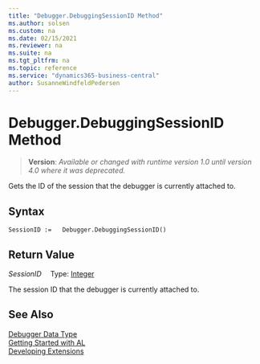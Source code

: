 ```yaml
---
title: "Debugger.DebuggingSessionID Method"
ms.author: solsen
ms.custom: na
ms.date: 02/15/2021
ms.reviewer: na
ms.suite: na
ms.tgt_pltfrm: na
ms.topic: reference
ms.service: "dynamics365-business-central"
author: SusanneWindfeldPedersen
---
```

[//]: # (START>DO_NOT_EDIT)
[//]: # (IMPORTANT:Do not edit any of the content between here and the END>DO_NOT_EDIT.)
[//]: # (Any modifications should be made in the .xml files in the ModernDev repo.)
# Debugger.DebuggingSessionID Method
> **Version**: _Available or changed with runtime version 1.0 until version 4.0 where it was deprecated._

Gets the ID of the session that the debugger is currently attached to.


## Syntax
```
SessionID :=   Debugger.DebuggingSessionID()
```


## Return Value
*SessionID*
&emsp;Type: [Integer](../integer/integer-data-type.md)



[//]: # (IMPORTANT: END>DO_NOT_EDIT)

The session ID that the debugger is currently attached to.

## See Also
[Debugger Data Type](debugger-data-type.md)  
[Getting Started with AL](../../devenv-get-started.md)  
[Developing Extensions](../../devenv-dev-overview.md)
